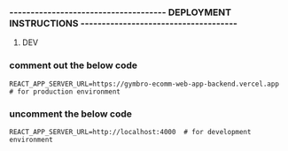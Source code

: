 ### ------------------------------------- DEPLOYMENT INSTRUCTIONS ------------------------------------- ###
1. DEV

### comment out the below code
```
REACT_APP_SERVER_URL=https://gymbro-ecomm-web-app-backend.vercel.app    # for production environment
```

### uncomment the below code
```
REACT_APP_SERVER_URL=http://localhost:4000  # for development environment
```